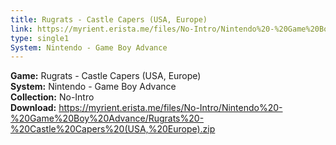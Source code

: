 ```yaml
---
title: Rugrats - Castle Capers (USA, Europe)
link: https://myrient.erista.me/files/No-Intro/Nintendo%20-%20Game%20Boy%20Advance/Rugrats%20-%20Castle%20Capers%20(USA,%20Europe).zip
type: single1
System: Nintendo - Game Boy Advance
---
```

<b>Game:</b> Rugrats - Castle Capers (USA, Europe)<br>
<b>System:</b> Nintendo - Game Boy Advance<br>
<b>Collection:</b> No-Intro<br>
<b>Download:</b> https://myrient.erista.me/files/No-Intro/Nintendo%20-%20Game%20Boy%20Advance/Rugrats%20-%20Castle%20Capers%20(USA,%20Europe).zip